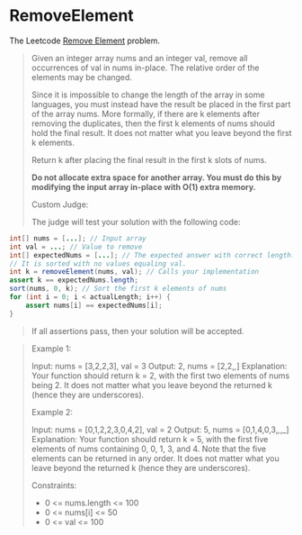 # RemoveElement

The Leetcode [Remove Element](https://leetcode.com/problems/remove-element/) problem.
> Given an integer array nums and an integer val, remove all occurrences of val in nums in-place. The relative order of the elements may be changed.
>
> Since it is impossible to change the length of the array in some languages, you must instead have the result be placed in the first part of the array nums. More formally, if there are k elements after removing the duplicates, then the first k elements of nums should hold the final result. It does not matter what you leave beyond the first k elements.
>
> Return k after placing the final result in the first k slots of nums.
>
> **Do not allocate extra space for another array. You must do this by modifying the input array in-place with O(1) extra memory.**
>
> Custom Judge:
>
> The judge will test your solution with the following code:
>  

```java
int[] nums = [...]; // Input array
int val = ...; // Value to remove
int[] expectedNums = [...]; // The expected answer with correct length.
// It is sorted with no values equaling val.
int k = removeElement(nums, val); // Calls your implementation
assert k == expectedNums.length;
sort(nums, 0, k); // Sort the first k elements of nums
for (int i = 0; i < actualLength; i++) {
    assert nums[i] == expectedNums[i];
}
```
> If all assertions pass, then your solution will be accepted.

> Example 1:
>
> Input: nums = [3,2,2,3], val = 3
> Output: 2, nums = [2,2,_,_]
> Explanation: Your function should return k = 2, with the first two elements of nums being 2.
> It does not matter what you leave beyond the returned k (hence they are underscores).
> 
> Example 2:
>
> Input: nums = [0,1,2,2,3,0,4,2], val = 2
> Output: 5, nums = [0,1,4,0,3,_,_,_]
> Explanation: Your function should return k = 5, with the first five elements of nums containing 0, 0, 1, 3, and 4.
> Note that the five elements can be returned in any order.
> It does not matter what you leave beyond the returned k (hence they are underscores).
> 
> Constraints:
> - 0 <= nums.length <= 100
> - 0 <= nums[i] <= 50
> - 0 <= val <= 100